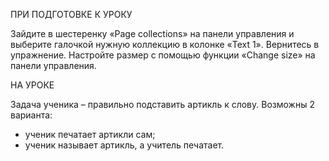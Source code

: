 ПРИ ПОДГОТОВКЕ К УРОКУ

Зайдите в шестеренку «Page collections» на панели управления и выберите галочкой нужную коллекцию в колонке «Text 1». Вернитесь в упражнение. Настройте размер с помощью функции «Change size» на панели управления.

НА УРОКЕ

Задача ученика – правильно подставить артикль к слову. Возможны 2 варианта:

- ученик печатает артикли сам;
- ученик называет артикль, а учитель печатает.
